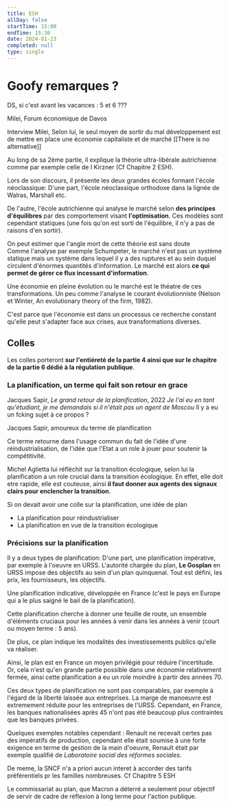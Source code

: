 ```yaml
---
title: ESH
allDay: false
startTime: 15:00
endTime: 15:30
date: 2024-01-23
completed: null
type: single
---
```


# Goofy remarques ?
DS, si c'est avant les vacances : 5 et 6 ???

Milei, Forum économique de Davos

Interview Milei, Selon lui, le seul moyen de sortir du mal développement est de mettre en place une économie capitaliste et de marché [[There is no alternative]]

Au long de sa 2ème partie, il explique la théorie ultra-libérale autrichienne comme par exemple celle de I Kirzner (Cf Chapitre 2 ESH).

Lors de son discours, il présente les deux grandes écoles formant l'école néoclassique:
D'une part, l'école néoclassique orthodoxe dans la lignée de Walras, Marshall etc.

De l'autre, l'école autrichienne qui analyse le marché selon **des principes d'équilibres** par des comportement visant **l'optimisation**. 
Ces modèles sont cependant statiques (une fois qu'on est sorti de l'équilibre, il n'y a pas de raisons d'en sortir).

On peut estimer que l'angle mort de cette théorie est sans doute  
Comme l'analyse par exemple Schumpeter, le marché n'est pas un système statique mais un système dans lequel il y a des ruptures et au sein duquel circulent d'énormes quantités d'information.
Le marché est alors **ce qui permet de gérer ce flux incessant d'information**.

Une économie en pleine évolution ou le marché est le théatre de ces transformations. Un peu comme l'analyse le courant évolutionniste (Nelson et Winter, An evolutionary theory of the firm, 1982).

C'est parce que l'économie est dans un processus ce recherche constant qu'elle peut s'adapter face aux crises, aux transformations diverses.

## Colles

Les colles porteront **sur l'entiéreté de la partie 4 ainsi que sur le chapitre de la partie 6 dédié à la régulation publique**.


### La planification, un terme qui fait son retour en grace
Jacques Sapir, *Le grand retour de la planification*, 2022
*Je l'ai eu en tant qu'étudiant, je me demandais si il n'était pas un agent de Moscou*
Il y a eu un fcking sujet à ce propos ?

Jacques Sapir, amoureux du terme de planification

Ce terme retourne dans l'usage commun du fait de l'idée d'une réindustrialisation, de l'idée que l'Etat a un role à jouer pour soutenir la compétitivité.

Michel Aglietta lui réfléchit sur la transition écologique, selon lui la planification a un role crucial dans la transition écologique. En effet, elle doit etre rapide, elle est couteuse, ainsi **il faut donner aux agents des signaux clairs pour enclencher la transition**.

Si on devait avoir une colle sur la planification, une idée de plan
- La planification pour réindustrialiser
- La planification en vue de la transition écologique


### Précisions sur la planification

Il y a deux types de planification:
D'une part, une planification impérative, par exemple à l'oeuvre en URSS.
L'autorité chargée du plan, **Le Gosplan** en URSS impose des objectifs au sein d'un plan quinquenal. Tout est défini, les prix, les fournisseurs, les objectifs.

Une planification indicative, développée en France (c'est le pays en Europe qui a le plus saigné le bail de la planification). 

Cette planification cherche à donner une feuille de route, un ensemble d'éléments cruciaux pour les années à venir dans les années à venir (court ou moyen terme : 5 ans).

De plus, ce plan indique les modalités des investissements publics qu'elle va réaliser.

Ainsi, le plan est en France un moyen privilégié pour réduire l'incertitude.
Or, cela n'est qu'en grande partie possible dans une économie relativement fermée, ainsi cette planification a eu un role moindre à partir des années 70.

Ces deux types de planification ne sont pas comparables, par exemple à l'égard de la liberté laissée aux entreprises. La marge de manoeuvre est extremement réduite pour les entreprises de l'URSS. Cependant, en France, les banques nationalisées après 45 n'ont pas été beaucoup plus contraintes que les banques privées.

Quelques exemples notables cependant : 
Renault ne recevait certes pas des impératifs de production, cependant elle était soumise à une forte exigence en terme de gestion de la main d'oeuvre, Renault était par exemple qualifié de *Laboratoire social des réformes sociales*.

De meme, la SNCF n'a a priori aucun interet à accorder des tarifs préférentiels pr les familles nombreuses. Cf Chapitre 5 ESH


Le commissariat au plan, que Macron a déterré a seulement pour objectif de servir de cadre de réflexion à long terme pour l'action publique.
